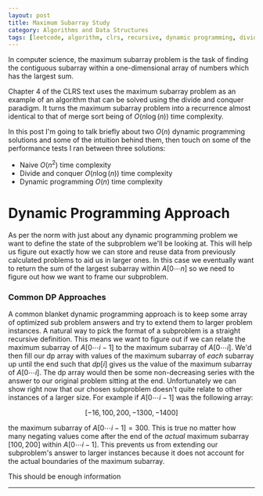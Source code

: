 ```yaml
---
layout: post
title: Maximum Subarray Study
category: Algorithms and Data Structures
tags: [leetcode, algorithm, clrs, recursive, dynamic programming, divide and conquer]
---
```


In computer science, the maximum subarray problem is the task of finding the
contiguous subarray within a one-dimensional array of numbers which has the
largest sum.

Chapter 4 of the CLRS text uses the maximum subarray problem as an example of an
algorithm that can be solved using the divide and conquer paradigm. It turns the maximum
subarray problem into a recurrence almost identical to that of merge sort being of $O(n\log(n))$
time complexity.

In this post I'm going to talk briefly about two $O(n)$ dynamic programming solutions and some of the
intuition behind them, then touch on some of the performance tests I ran between three solutions:

 - Naive $O(n^2)$ time complexity
 - Divide and conquer $O(n\log(n))$ time complexity
 - Dynamic programming $O(n)$ time complexity

# Dynamic Programming Approach

As per the norm with just about any dynamic programming problem we want to
define the state of the subproblem we'll be looking at. This will help us figure
out exactly how we can store and reuse data from previously calculated problems to
aid us in larger ones. In this case we eventually want to return the sum of
the largest subarray within $A[0 \cdots n]$ so we need to figure out how we want
to frame our subproblem.

### Common DP Approaches

A common blanket dynamic programming approach is to keep some array of optimized sub
problem answers and try to extend them to larger problem instances. A natural way to
pick the format of a subproblem is a straight recursive definition. This means we want
to figure out if we can relate the maximum subarray of $A[0 \cdots i-1]$ to the maximum
subarray of $A[0 \cdots i]$. We'd then fill our dp array with values of the maximum
subarray of *each* subarray up until the end such that $dp[i]$ gives us the value of the
maximum subarray of $A[0 \cdots i]$. The dp array would then be some non-decreasing series
with the answer to our original problem sitting at the end. Unfortunately we can show
right now that our chosen subproblem doesn't quite relate to other instances of a larger
size. For example if $A[0 \cdots i-1]$ was the following array:

$$[-16, 100, 200, -1300, -1400]$$

the maximum subarray of $A[0 \cdots i-1] = 300$. This is true no matter how many negating
values come after the end of the *actual* maximum subarray $[100, 200]$ within $A[0 \cdots i-1]$.
This prevents us from extending our subproblem's answer to larger instances because it does not
account for the actual boundaries of the maximum subarray.

This should be enough information

--------
